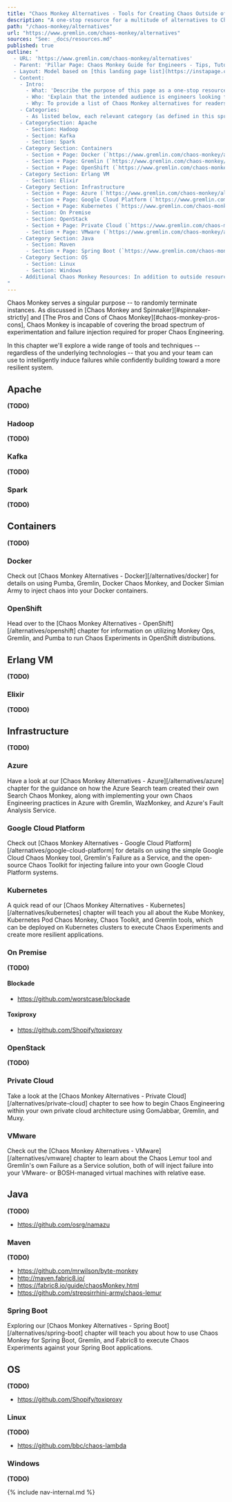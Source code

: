 ```yaml
---
title: "Chaos Monkey Alternatives - Tools for Creating Chaos Outside of AWS"
description: "A one-stop resource for a multitude of alternatives to Chaos Monkey, curated and sorted based on the primary technology on which they are based."
path: "/chaos-monkey/alternatives"
url: "https://www.gremlin.com/chaos-monkey/alternatives"
sources: "See: _docs/resources.md"
published: true
outline: "
  - URL: 'https://www.gremlin.com/chaos-monkey/alternatives'
  - Parent: 'Pillar Page: Chaos Monkey Guide for Engineers - Tips, Tutorials, and Training'
  - Layout: Model based on [this landing page list](https://instapage.com/blog/landing-page-examples).  A top-level table of contents should be anchored to `categories` and `sections` within the content
  - Content:
    - Intro:
      - What: 'Describe the purpose of this page as a one-stop resource for a multitude of alternatives to Chaos Monkey, curated and sorted based on the primary technology on which they are based.'
      - Who: 'Explain that the intended audience is engineers looking for alternative solutions to Chaos Monkey that can be used outside of AWS.  Whether the reader knows the specific technology they wish to use, or not, these resources will help.'
      - Why: To provide a list of Chaos Monkey alternatives for readers looking to learn, or who may be disappointed in Chaos Monkey's limitations.
    - Categories:
      - As listed below, each relevant category (as defined in this spreadsheet) will be given its own `section` with a brief description and overview.  Within each `category section` is all relevant sub-technology `sections`, which will each be detailed as necessary.  When relevant, a given `section` should contain a link to the explicit `/alternatives/<technology>` page, which will provide additional details about the actual implementation of a Chaos Monkey alternatives within said technology.
    - CategorySection: Apache
      - Section: Hadoop
      - Section: Kafka
      - Section: Spark
    - Category Section: Containers
      - Section + Page: Docker (`https://www.gremlin.com/chaos-monkey/alternatives/docker`)
      - Section + Page: Gremlin (`https://www.gremlin.com/chaos-monkey/alternatives/gremlin`)
      - Section + Page: OpenShift (`https://www.gremlin.com/chaos-monkey/alternatives/openshift`)
    - Category Section: Erlang VM
      - Section: Elixir
    - Category Section: Infrastructure
      - Section + Page: Azure (`https://www.gremlin.com/chaos-monkey/alternatives/azure`)
      - Section + Page: Google Cloud Platform (`https://www.gremlin.com/chaos-monkey/alternatives/google-cloud-platform`)
      - Section + Page: Kubernetes (`https://www.gremlin.com/chaos-monkey/alternatives/kubernetes`)
      - Section: On Premise
      - Section: OpenStack
      - Section + Page: Private Cloud (`https://www.gremlin.com/chaos-monkey/alternatives/private-cloud`)
      - Section + Page: VMware (`https://www.gremlin.com/chaos-monkey/alternatives/vmware`)
    - Category Section: Java
      - Section: Maven
      - Section + Page: Spring Boot (`https://www.gremlin.com/chaos-monkey/alternatives/spring-boot`)
    - Category Section: OS
      - Section: Linux
      - Section: Windows
    - Additional Chaos Monkey Resources: In addition to outside resources, _all_ unique pages/URLs found within this guide should be included in this section.  It can later be determined how best to format this, but one possibility is a separate section containing a site map link collection.
"
---
```


Chaos Monkey serves a singular purpose -- to randomly terminate instances.  As discussed in [Chaos Monkey and Spinnaker][#spinnaker-strictly] and [The Pros and Cons of Chaos Monkey][#chaos-monkey-pros-cons], Chaos Monkey is incapable of covering the broad spectrum of experimentation and failure injection required for proper Chaos Engineering.

In this chapter we'll explore a wide range of tools and techniques -- regardless of the underlying technologies -- that you and your team can use to intelligently induce failures while confidently building toward a more resilient system.

## Apache

**(TODO)**

### Hadoop

**(TODO)**

### Kafka

**(TODO)**

### Spark

**(TODO)**

## Containers

**(TODO)**

### Docker

Check out [Chaos Monkey Alternatives - Docker][/alternatives/docker] for details on using Pumba, Gremlin, Docker Chaos Monkey, and Docker Simian Army to inject chaos into your Docker containers.

### OpenShift

Head over to the [Chaos Monkey Alternatives - OpenShift][/alternatives/openshift] chapter for information on utilizing Monkey Ops, Gremlin, and Pumba to run Chaos Experiments in OpenShift distributions.

## Erlang VM

**(TODO)**

### Elixir

**(TODO)**

## Infrastructure

**(TODO)**

### Azure

Have a look at our [Chaos Monkey Alternatives - Azure][/alternatives/azure] chapter for the guidance on how the Azure Search team created their own Search Chaos Monkey, along with implementing your own Chaos Engineering practices in Azure with Gremlin, WazMonkey, and Azure's Fault Analysis Service.

### Google Cloud Platform

Check out [Chaos Monkey Alternatives - Google Cloud Platform][/alternatives/google-cloud-platform] for details on using the simple Google Cloud Chaos Monkey tool, Gremlin's Failure as a Service, and the open-source Chaos Toolkit for injecting failure into your own Google Cloud Platform systems.

### Kubernetes

A quick read of our [Chaos Monkey Alternatives - Kubernetes][/alternatives/kubernetes] chapter will teach you all about the Kube Monkey, Kubernetes Pod Chaos Monkey, Chaos Toolkit, and Gremlin tools, which can be deployed on Kubernetes clusters to execute Chaos Experiments and create more resilient applications.

### On Premise

**(TODO)**

#### Blockade

- https://github.com/worstcase/blockade

#### Toxiproxy

- https://github.com/Shopify/toxiproxy

### OpenStack

**(TODO)**

### Private Cloud

Take a look at the [Chaos Monkey Alternatives - Private Cloud][/alternatives/private-cloud] chapter to see how to begin Chaos Engineering within your own private cloud architecture using GomJabbar, Gremlin, and Muxy.

### VMware

Check out the [Chaos Monkey Alternatives - VMware][/alternatives/vmware] chapter to learn about the Chaos Lemur tool and Gremlin's own Failure as a Service solution, both of will inject failure into your VMware- or BOSH-managed virtual machines with relative ease.

## Java

**(TODO)**

- https://github.com/osrg/namazu

### Maven

**(TODO)**

- https://github.com/mrwilson/byte-monkey
- http://maven.fabric8.io/
- https://fabric8.io/guide/chaosMonkey.html
- https://github.com/strepsirrhini-army/chaos-lemur

### Spring Boot

Exploring our [Chaos Monkey Alternatives - Spring Boot][/alternatives/spring-boot] chapter will teach you about how to use Chaos Monkey for Spring Boot, Gremlin, and Fabric8 to execute Chaos Experiments against your Spring Boot applications.

## OS

**(TODO)**

- https://github.com/Shopify/toxiproxy

### Linux

**(TODO)**

- https://github.com/bbc/chaos-lambda

### Windows

**(TODO)**

{% include nav-internal.md %}